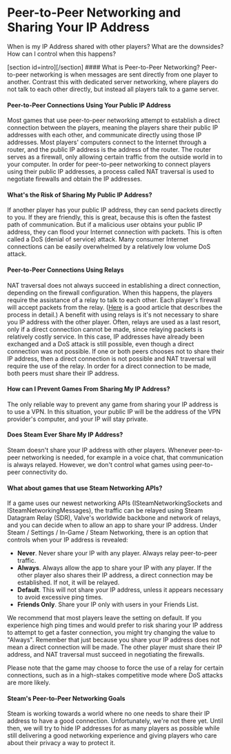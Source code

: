 # Peer-to-Peer Networking and Sharing Your IP Address

When is my IP Address shared with other players?  What are the downsides?  How can I control when this happens?  
  
[section id=intro][/section] #### What is Peer-to-Peer Networking?
Peer-to-peer networking is when messages are sent directly from one player to another.  Contrast this with dedicated server networking, where players do not talk to each other directly, but instead all players talk to a game server.  
  
#### Peer-to-Peer Connections Using Your Public IP Address
Most games that use peer-to-peer networking attempt to establish a direct connection between the players, meaning the players share their public IP addresses with each other, and communicate directly using those IP addresses.  Most players' computers connect to the Internet through a router, and the public IP address is the address of the router.  The router serves as a firewall, only allowing certain traffic from the outside world in to your computer.  In order for peer-to-peer networking to connect players using their public IP addresses, a process called NAT traversal is used to negotiate firewalls and obtain the IP addresses.  
  
#### What's the Risk of Sharing My Public IP Address?
If another player has your public IP address, they can send packets directly to you.  If they are friendly, this is great, because this is often the fastest path of communication.  But if a malicious user obtains your public IP address, they can flood your Internet connection with packets.  This is often called a DoS (denial of service) attack.  Many consumer Internet connections can be easily overwhelmed by a relatively low volume DoS attack.  
  
#### Peer-to-Peer Connections Using Relays
NAT traversal does not always succeed in establishing a direct connection, depending on the firewall configuration.  When this happens, the players require the assistance of a relay to talk to each other.  Each player's firewall will accept packets from the relay.  ([Here](https://tailscale.com/blog/how-nat-traversal-works/) is a good article that describes the process in detail.)  A benefit with using relays is it's not necessary to share you IP address with the other player.  Often, relays are used as a last resort, only if a direct connection cannot be made, since relaying packets is relatively costly service.  In this case, IP addresses have already been exchanged and a DoS attack is still possible, even though a direct connection was not possible.  If one or both peers chooses not to share their IP address, then a direct connection is not possible and NAT traversal will require the use of the relay.  In order for a direct connection to be made, both peers must share their IP address.  
  
#### How can I Prevent Games From Sharing My IP Address?
The only reliable way to prevent any game from sharing your IP address is to use a VPN.  In this situation, your public IP will be the address of the VPN provider's computer, and your IP will stay private.  
  
#### Does Steam Ever Share My IP Address?
Steam doesn't share your IP address with other players.  Whenever peer-to-peer networking is needed, for example in a voice chat, that communication is always relayed.  However, we don't control what games using peer-to-peer connectivity do.  
  
#### What about games that use Steam Networking APIs?
If a game uses our newest networking APIs (ISteamNetworkingSockets and ISteamNetworkingMessages), the traffic can be relayed using Steam Datagram Relay (SDR), Valve's worldwide backbone and network of relays, and you can decide when to allow an app to share your IP address.  Under Steam / Settings / In-Game / Steam Networking, there is an option that controls when your IP address is revealed:  
  

* **Never**.  Never share your IP with any player.  Always relay peer-to-peer traffic.
* **Always**.  Always allow the app to share your IP with any player.  If the other player also shares their IP address, a direct connection may be established.  If not, it will be relayed.
* **Default**.  This will not share your IP address, unless it appears necessary to avoid excessive ping times.
* **Friends Only**. Share your IP only with users in your Friends List.

  
  
We recommend that most players leave the setting on default.  If you experience high ping times and would prefer to risk sharing your IP address to attempt to get a faster connection, you might try changing the value to "Always".  Remember that just because you share your IP address does not mean a direct connection will be made.  The other player must share their IP address, and NAT traversal must succeed in negotiating the firewalls.  
  
Please note that the game may choose to force the use of a relay for certain connections, such as in a high-stakes competitive mode where DoS attacks are more likely.  
  
#### Steam's Peer-to-Peer Networking Goals
Steam is working towards a world where no one needs to share their IP address to have a good connection.  Unfortunately, we're not there yet.  Until then, we will try to hide IP addresses for as many players as possible while still delivering a good networking experience and giving players who care about their privacy a way to protect it.  
  

